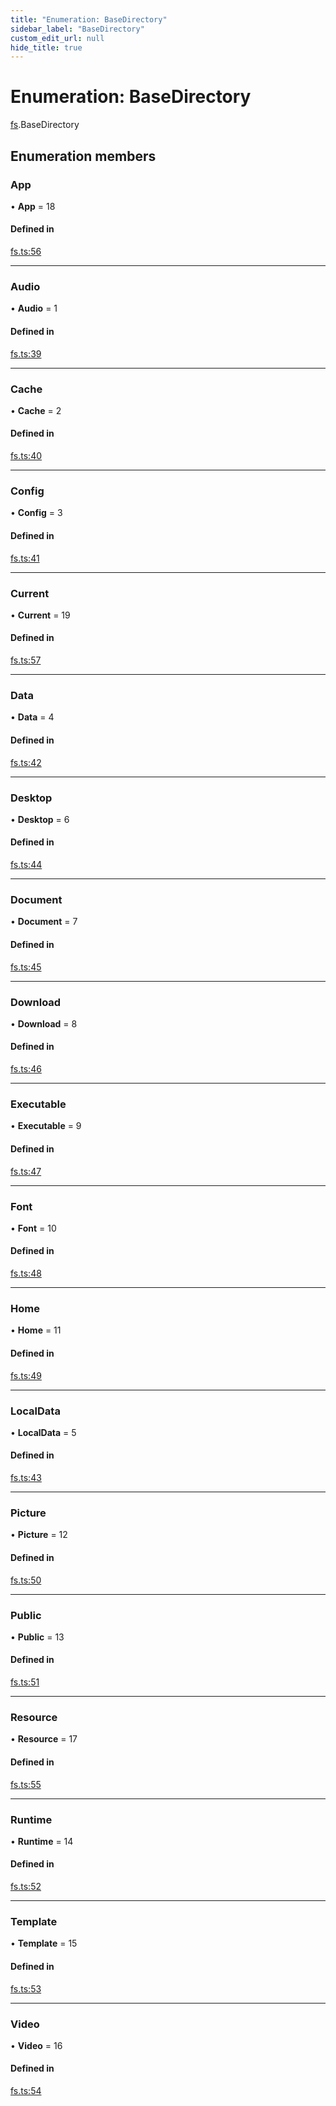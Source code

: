 ```yaml
---
title: "Enumeration: BaseDirectory"
sidebar_label: "BaseDirectory"
custom_edit_url: null
hide_title: true
---
```


# Enumeration: BaseDirectory

[fs](../modules/fs.md).BaseDirectory

## Enumeration members

### App

• **App** = 18

#### Defined in

[fs.ts:56](https://github.com/tauri-apps/tauri/blob/01d4ada/tooling/api/src/fs.ts#L56)

___

### Audio

• **Audio** = 1

#### Defined in

[fs.ts:39](https://github.com/tauri-apps/tauri/blob/01d4ada/tooling/api/src/fs.ts#L39)

___

### Cache

• **Cache** = 2

#### Defined in

[fs.ts:40](https://github.com/tauri-apps/tauri/blob/01d4ada/tooling/api/src/fs.ts#L40)

___

### Config

• **Config** = 3

#### Defined in

[fs.ts:41](https://github.com/tauri-apps/tauri/blob/01d4ada/tooling/api/src/fs.ts#L41)

___

### Current

• **Current** = 19

#### Defined in

[fs.ts:57](https://github.com/tauri-apps/tauri/blob/01d4ada/tooling/api/src/fs.ts#L57)

___

### Data

• **Data** = 4

#### Defined in

[fs.ts:42](https://github.com/tauri-apps/tauri/blob/01d4ada/tooling/api/src/fs.ts#L42)

___

### Desktop

• **Desktop** = 6

#### Defined in

[fs.ts:44](https://github.com/tauri-apps/tauri/blob/01d4ada/tooling/api/src/fs.ts#L44)

___

### Document

• **Document** = 7

#### Defined in

[fs.ts:45](https://github.com/tauri-apps/tauri/blob/01d4ada/tooling/api/src/fs.ts#L45)

___

### Download

• **Download** = 8

#### Defined in

[fs.ts:46](https://github.com/tauri-apps/tauri/blob/01d4ada/tooling/api/src/fs.ts#L46)

___

### Executable

• **Executable** = 9

#### Defined in

[fs.ts:47](https://github.com/tauri-apps/tauri/blob/01d4ada/tooling/api/src/fs.ts#L47)

___

### Font

• **Font** = 10

#### Defined in

[fs.ts:48](https://github.com/tauri-apps/tauri/blob/01d4ada/tooling/api/src/fs.ts#L48)

___

### Home

• **Home** = 11

#### Defined in

[fs.ts:49](https://github.com/tauri-apps/tauri/blob/01d4ada/tooling/api/src/fs.ts#L49)

___

### LocalData

• **LocalData** = 5

#### Defined in

[fs.ts:43](https://github.com/tauri-apps/tauri/blob/01d4ada/tooling/api/src/fs.ts#L43)

___

### Picture

• **Picture** = 12

#### Defined in

[fs.ts:50](https://github.com/tauri-apps/tauri/blob/01d4ada/tooling/api/src/fs.ts#L50)

___

### Public

• **Public** = 13

#### Defined in

[fs.ts:51](https://github.com/tauri-apps/tauri/blob/01d4ada/tooling/api/src/fs.ts#L51)

___

### Resource

• **Resource** = 17

#### Defined in

[fs.ts:55](https://github.com/tauri-apps/tauri/blob/01d4ada/tooling/api/src/fs.ts#L55)

___

### Runtime

• **Runtime** = 14

#### Defined in

[fs.ts:52](https://github.com/tauri-apps/tauri/blob/01d4ada/tooling/api/src/fs.ts#L52)

___

### Template

• **Template** = 15

#### Defined in

[fs.ts:53](https://github.com/tauri-apps/tauri/blob/01d4ada/tooling/api/src/fs.ts#L53)

___

### Video

• **Video** = 16

#### Defined in

[fs.ts:54](https://github.com/tauri-apps/tauri/blob/01d4ada/tooling/api/src/fs.ts#L54)
